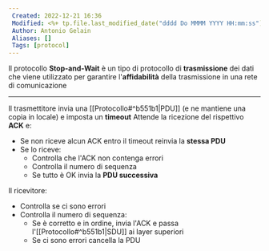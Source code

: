 ```yaml
---
 Created: 2022-12-21 16:36
 Modified: <%+ tp.file.last_modified_date("dddd Do MMMM YYYY HH:mm:ss") %>
 Author: Antonio Gelain
 Aliases: []
 Tags: [protocol]
---
```


Il protocollo **Stop-and-Wait** è un tipo di protocollo di **trasmissione** dei dati che viene utilizzato per garantire l'**affidabilità** della trasmissione in una rete di comunicazione

---

Il trasmettitore invia una [[Protocollo#^b551b1|PDU]] (e ne mantiene una copia in locale) e imposta un **timeout**
Attende la ricezione del rispettivo **ACK** e:
- Se non riceve alcun ACK entro il timeout reinvia la **stessa PDU**
- Se lo riceve:
	- Controlla che l'ACK non contenga errori
	- Controlla il numero di sequenza
	- Se tutto è OK invia la **PDU successiva**

Il ricevitore:
- Controlla se ci sono errori
- Controlla il numero di sequenza:
	- Se è corretto e in ordine, invia l'ACK e passa l'[[Protocollo#^b551b1|SDU]] ai layer superiori
	- Se ci sono errori cancella la PDU